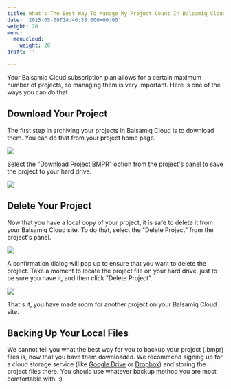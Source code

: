 ```yaml
---
title: What's The Best Way To Manage My Project Count In Balsamiq Cloud?
date: '2015-05-09T14:46:35.000+00:00'
weight: 20
menu:
  menucloud:
    weight: 20
draft: ''

---
```

Your Balsamiq Cloud subscription plan allows for a certain maximum number of projects, so managing them is very important. Here is one of the ways you can do that

## Download Your Project

The first step in archiving your projects in Balsamiq Cloud is to download them. You can do that from your project home page.

![](https://media.balsamiq.com/img/support/docs/cloud/project-actions.png)

Select the "Download Project BMPR" option from the project's panel to save the project to your hard drive.

![](https://media.balsamiq.com/img/support/docs/cloud/download_project.png)

## Delete Your Project

Now that you have a local copy of your project, it is safe to delete it from your Balsamiq Cloud site. To do that, select the "Delete Project" from the project's panel.

![](https://media.balsamiq.com/img/support/docs/cloud/delete_project.png)

A confirmation dialog will pop up to ensure that you want to delete the project. Take a moment to locate the project file on your hard drive, just to be sure you have it, and then click "Delete Project".

![](https://media.balsamiq.com/img/support/docs/cloud/delete_project_confirmation.png)

That's it, you have made room for another project on your Balsamiq Cloud site.

## Backing Up Your Local Files

We cannot tell you what the best way for you to backup your project (.bmpr) files is, now that you have them downloaded. We recommend signing up for a cloud storage service (like [Google Drive](https://drive.google.com) or [Dropbox](https://www.dropbox.com)) and storing the project files there. You should use whatever backup method you are most comfortable with. :)

